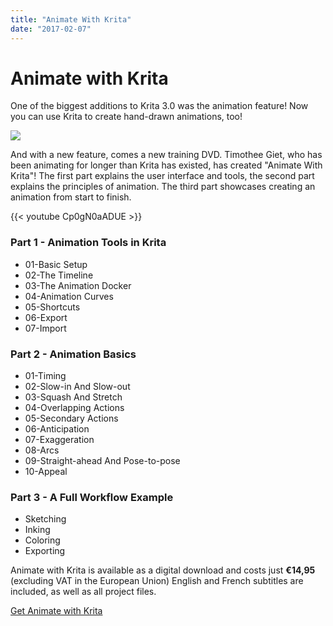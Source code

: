 ```yaml
---
title: "Animate With Krita"
date: "2017-02-07"
---
```


# Animate with Krita

One of the biggest additions to Krita 3.0 was the animation feature! Now you can use Krita to create hand-drawn animations, too!

[![](/images/pages/coverSize-246x300.png)](/images/posts/2017/coverSize.png)

And with a new feature, comes a new training DVD. Timothee Giet, who has been animating for longer than Krita has existed, has created "Animate With Krita"! The first part explains the user interface and tools, the second part explains the principles of animation. The third part showcases creating an animation from start to finish.

{{< youtube Cp0gN0aADUE >}}

### Part 1 - Animation Tools in Krita

- 01-Basic Setup
- 02-The Timeline
- 03-The Animation Docker
- 04-Animation Curves
- 05-Shortcuts
- 06-Export
- 07-Import

### Part 2 - Animation Basics

- 01-Timing
- 02-Slow-in And Slow-out
- 03-Squash And Stretch
- 04-Overlapping Actions
- 05-Secondary Actions
- 06-Anticipation
- 07-Exaggeration
- 08-Arcs
- 09-Straight-ahead And Pose-to-pose
- 10-Appeal

### Part 3 - A Full Workflow Example

- Sketching
- Inking
- Coloring
- Exporting

Animate with Krita is available as a digital download and costs just **€14,95** (excluding VAT in the European Union) English and French subtitles are included, as well as all project files.

<script src="https://gumroad.com/js/gumroad.js"></script>

[Get Animate with Krita](https://gum.co/TIso?wanted=true)
